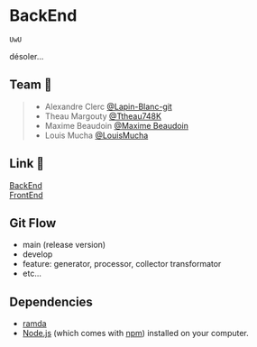 ﻿# BackEnd 
    UwU

désoler...

## Team 👥

> * Alexandre Clerc [@Lapin-Blanc-git](https://github.com/Lapin-Blanc-git)
> * Theau Margouty [@Ttheau748K](https://github.com/Ttheau748K)
> * Maxime Beaudoin [@Maxime Beaudoin](https://github.com/maxarasta)
> * Louis Mucha [@LouisMucha](https://github.com/LouisMucha)

## Link 🔗

[BackEnd](https://github.com/WebScrappingProjectESME/BackEnd) \
[FrontEnd](https://github.com/WebScrappingProjectESME/Dash_frontend)

## Git Flow

* main (release version)
* develop
* feature: generator, processor, collector transformator
* etc...

## Dependencies

- [ramda](https://ramdajs.com/)
- [Node.js](https://nodejs.org/en/download/) (which comes with [npm](http://npmjs.com)) installed on your computer.
